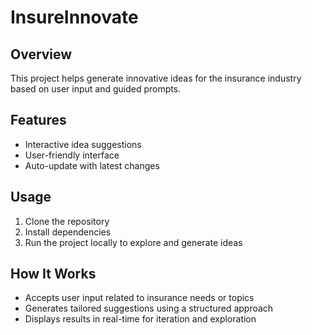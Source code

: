 
# InsureInnovate

## Overview

This project helps generate innovative ideas for the insurance industry based on user input and guided prompts.

## Features

* Interactive idea suggestions
* User-friendly interface
* Auto-update with latest changes

## Usage

1. Clone the repository
2. Install dependencies
3. Run the project locally to explore and generate ideas

## How It Works

* Accepts user input related to insurance needs or topics
* Generates tailored suggestions using a structured approach
* Displays results in real-time for iteration and exploration


